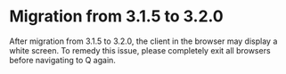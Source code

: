 # Migration from 3.1.5 to 3.2.0

After migration from 3.1.5 to 3.2.0, the client in the browser may display a white screen. To remedy this issue, please completely exit all browsers before navigating to Q again.

